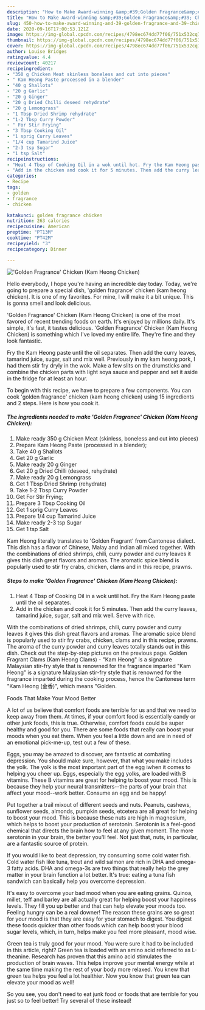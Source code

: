 ```yaml
---
description: "How to Make Award-winning &amp;#39;Golden Fragrance&amp;#39; Chicken (Kam Heong Chicken)"
title: "How to Make Award-winning &amp;#39;Golden Fragrance&amp;#39; Chicken (Kam Heong Chicken)"
slug: 450-how-to-make-award-winning-and-39-golden-fragrance-and-39-chicken-kam-heong-chicken
date: 2020-09-16T17:00:53.121Z
image: https://img-global.cpcdn.com/recipes/4798ec674dd77f06/751x532cq70/golden-fragrance-chicken-kam-heong-chicken-recipe-main-photo.jpg
thumbnail: https://img-global.cpcdn.com/recipes/4798ec674dd77f06/751x532cq70/golden-fragrance-chicken-kam-heong-chicken-recipe-main-photo.jpg
cover: https://img-global.cpcdn.com/recipes/4798ec674dd77f06/751x532cq70/golden-fragrance-chicken-kam-heong-chicken-recipe-main-photo.jpg
author: Louise Bridges
ratingvalue: 4.4
reviewcount: 40217
recipeingredient:
- "350 g Chicken Meat skinless boneless and cut into pieces"
- " Kam Heong Paste processed in a blender"
- "40 g Shallots"
- "20 g Garlic"
- "20 g Ginger"
- "20 g Dried Chilli deseed rehydrate"
- "20 g Lemongrass"
- "1 Tbsp Dried Shrimp rehydrate"
- "1-2 Tbsp Curry Powder"
- " For Stir Frying"
- "3 Tbsp Cooking Oil"
- "1 sprig Curry Leaves"
- "1/4 cup Tamarind Juice"
- "2-3 tsp Sugar"
- "1 tsp Salt"
recipeinstructions:
- "Heat 4 Tbsp of Cooking Oil in a wok until hot. Fry the Kam Heong paste until the oil separates."
- "Add in the chicken and cook it for 5 minutes. Then add the curry leaves, tamarind juice, sugar, salt and mix well. Serve with rice."
categories:
- Recipe
tags:
- golden
- fragrance
- chicken

katakunci: golden fragrance chicken 
nutrition: 263 calories
recipecuisine: American
preptime: "PT13M"
cooktime: "PT42M"
recipeyield: "3"
recipecategory: Dinner

---
```



![&#39;Golden Fragrance&#39; Chicken (Kam Heong Chicken)](https://img-global.cpcdn.com/recipes/4798ec674dd77f06/751x532cq70/golden-fragrance-chicken-kam-heong-chicken-recipe-main-photo.jpg)

Hello everybody, I hope you're having an incredible day today. Today, we're going to prepare a special dish, &#39;golden fragrance&#39; chicken (kam heong chicken). It is one of my favorites. For mine, I will make it a bit unique. This is gonna smell and look delicious.

&#39;Golden Fragrance&#39; Chicken (Kam Heong Chicken) is one of the most favored of recent trending foods on earth. It's enjoyed by millions daily. It's simple, it's fast, it tastes delicious. &#39;Golden Fragrance&#39; Chicken (Kam Heong Chicken) is something which I've loved my entire life. They're fine and they look fantastic.

Fry the Kam Heong paste until the oil separates. Then add the curry leaves, tamarind juice, sugar, salt and mix well. Previously in my kam heong pork, I had them stir fry dryly in the wok. Make a few slits on the drumsticks and combine the chicken parts with light soya sauce and pepper and set it aside in the fridge for at least an hour.


To begin with this recipe, we have to prepare a few components. You can cook &#39;golden fragrance&#39; chicken (kam heong chicken) using 15 ingredients and 2 steps. Here is how you cook it.

<!--inarticleads1-->

##### The ingredients needed to make &#39;Golden Fragrance&#39; Chicken (Kam Heong Chicken):

1. Make ready 350 g Chicken Meat (skinless, boneless and cut into pieces)
1. Prepare  Kam Heong Paste (processed in a blender);
1. Take 40 g Shallots
1. Get 20 g Garlic
1. Make ready 20 g Ginger
1. Get 20 g Dried Chilli (deseed, rehydrate)
1. Make ready 20 g Lemongrass
1. Get 1 Tbsp Dried Shrimp (rehydrate)
1. Take 1-2 Tbsp Curry Powder
1. Get  For Stir Frying;
1. Prepare 3 Tbsp Cooking Oil
1. Get 1 sprig Curry Leaves
1. Prepare 1/4 cup Tamarind Juice
1. Make ready 2-3 tsp Sugar
1. Get 1 tsp Salt


Kam Heong literally translates to &#39;Golden Fragrant&#39; from Cantonese dialect. This dish has a flavor of Chinese, Malay and Indian all mixed together. With the combinations of dried shrimps, chili, curry powder and curry leaves it gives this dish great flavors and aromas. The aromatic spice blend is popularly used to stir fry crabs, chicken, clams and in this recipe, prawns. 

<!--inarticleads2-->

##### Steps to make &#39;Golden Fragrance&#39; Chicken (Kam Heong Chicken):

1. Heat 4 Tbsp of Cooking Oil in a wok until hot. Fry the Kam Heong paste until the oil separates.
1. Add in the chicken and cook it for 5 minutes. Then add the curry leaves, tamarind juice, sugar, salt and mix well. Serve with rice.


With the combinations of dried shrimps, chili, curry powder and curry leaves it gives this dish great flavors and aromas. The aromatic spice blend is popularly used to stir fry crabs, chicken, clams and in this recipe, prawns. The aroma of the curry powder and curry leaves totally stands out in this dish. Check out the step-by-step pictures on the previous page. Golden Fragrant Clams (Kam Heong Clams) - &#34;Kam Heong&#34; is a signature Malaysian stir-fry style that is renowned for the fragrance imparted &#34;Kam Heong&#34; is a signature Malaysian stir-fry style that is renowned for the fragrance imparted during the cooking process, hence the Cantonese term &#34;Kam Heong (金香)&#34;, which means &#34;Golden. 

Foods That Make Your Mood Better


A lot of us believe that comfort foods are terrible for us and that we need to keep away from them. At times, if your comfort food is essentially candy or other junk foods, this is true. Otherwise, comfort foods could be super healthy and good for you. There are some foods that really can boost your moods when you eat them. When you feel a little down and are in need of an emotional pick-me-up, test out a few of these.

Eggs, you may be amazed to discover, are fantastic at combating depression. You should make sure, however, that what you make includes the yolk. The yolk is the most important part of the egg iwhen it comes to helping you cheer up. Eggs, especially the egg yolks, are loaded with B vitamins. These B vitamins are great for helping to boost your mood. This is because they help your neural transmitters--the parts of your brain that affect your mood--work better. Consume an egg and be happy!

Put together a trail mixout of different seeds and nuts. Peanuts, cashews, sunflower seeds, almonds, pumpkin seeds, etcetera are all great for helping to boost your mood. This is because these nuts are high in magnesium, which helps to boost your production of serotonin. Serotonin is a feel-good chemical that directs the brain how to feel at any given moment. The more serotonin in your brain, the better you'll feel. Not just that, nuts, in particular, are a fantastic source of protein.

If you would like to beat depression, try consuming some cold water fish. Cold water fish like tuna, trout and wild salmon are rich in DHA and omega-3 fatty acids. DHA and omega-3s are two things that really help the grey matter in your brain function a lot better. It's true: eating a tuna fish sandwich can basically help you overcome depression. 

It's easy to overcome your bad mood when you are eating grains. Quinoa, millet, teff and barley are all actually great for helping boost your happiness levels. They fill you up better and that can help elevate your moods too. Feeling hungry can be a real downer! The reason these grains are so great for your mood is that they are easy for your stomach to digest. You digest these foods quicker than other foods which can help boost your blood sugar levels, which, in turn, helps make you feel more pleasant, mood wise.

Green tea is truly good for your mood. You were sure it had to be included in this article, right? Green tea is loaded with an amino acid referred to as L-theanine. Research has proven that this amino acid stimulates the production of brain waves. This helps improve your mental energy while at the same time making the rest of your body more relaxed. You knew that green tea helps you feel a lot healthier. Now you know that green tea can elevate your mood as well!

So you see, you don't need to eat junk food or foods that are terrible for you just so to feel better! Try several of these instead!

